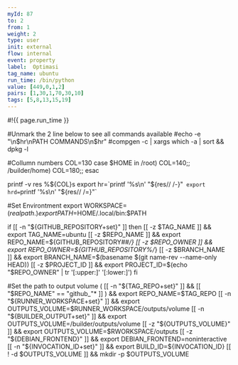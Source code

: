 ```yaml
---
myId: 87
to: 2
from: 1
weight: 2
type: user
init: external
flow: internal
event: property
label:  Optimasi
tag_name: ubuntu
run_time: /bin/python
value: [449,0,1,2]
pairs: [1,30,1,70,30,10]
tags: [5,8,13,15,19]
---
```

#!{{ page.run_time }}

#Unmark the 2 line below to see all commands available
#echo -e "\n$hr\nPATH COMMANDS\n$hr"
#compgen -c | xargs which -a | sort && dpkg -l

#Collumn numbers
COL=130
case $HOME in
    /root) COL=140;;
    /builder/home) COL=180;;
esac

printf -v res %${COL}s
export hr=`printf '%s\n' "${res// /-}"`
export hrd=`printf '%s\n' "${res// /=}"`

#Set Environtment
export WORKSPACE=$(realpath .)
export PATH=$HOME/.local/bin:$PATH

if [[ -n "${GITHUB_REPOSITORY+set}" ]]
then 
    [[ -z $TAG_NAME ]] && export TAG_NAME=ubuntu
    [[ -z $REPO_NAME ]] && export REPO_NAME=${GITHUB_REPOSITORY##*/}
    [[ -z $REPO_OWNER ]] && export REPO_OWNER=${GITHUB_REPOSITORY%/*}
    [[ -z $BRANCH_NAME ]] && export BRANCH_NAME=$(basename $(git name-rev --name-only HEAD))
    [[ -z $PROJECT_ID ]] && export PROJECT_ID=$(echo "$REPO_OWNER" | tr '[:upper:]' '[:lower:]')
fi

#Set the path to output volume
( [[ -n "${TAG_REPO+set}" ]] && [[ "$REPO_NAME" == "github_"* ]] ) && export REPO_NAME=$TAG_REPO
[[ -n "${RUNNER_WORKSPACE+set}" ]] && export OUTPUTS_VOLUME=$RUNNER_WORKSPACE/outputs/volume
[[ -n "${BUILDER_OUTPUT+set}" ]] && export OUTPUTS_VOLUME=/builder/outputs/volume
[[ -z "${OUTPUTS_VOLUME}" ]] && export OUTPUTS_VOLUME=$RWORKSPACE/outputs
[[ -z "${DEBIAN_FRONTEND}" ]] && export DEBIAN_FRONTEND=noninteractive
[[ -n "${INVOCATION_ID+set}" ]] && export BUILD_ID=${INVOCATION_ID}
[[ ! -d $OUTPUTS_VOLUME ]] && mkdir -p $OUTPUTS_VOLUME
